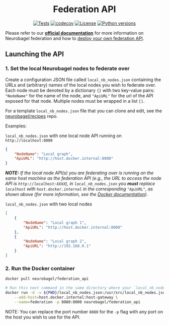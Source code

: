 <div align="center">

# Federation API

[![Tests](https://img.shields.io/github/actions/workflow/status/neurobagel/federation-api/test.yaml?color=BDB76B&label=test&style=flat)](https://github.com/neurobagel/federation-api/actions/workflows/test.yaml)
[![codecov](https://codecov.io/gh/neurobagel/federation-api/graph/badge.svg?token=B827PI9W1U)](https://codecov.io/gh/neurobagel/federation-api)
[![License](https://img.shields.io/github/license/neurobagel/federation-api?color=CD5C5C&style=flat)](LICENSE)
[![Python versions](https://img.shields.io/badge/Python-3.10%20%7C%203.11-blue?style=flat)](https://www.python.org)



</div>

Please refer to our [**official documentation**](https://neurobagel.org/api/) for more information on Neurobagel federation and how to [deploy your own federation API](https://neurobagel.org/getting_started/).

## Launching the API
### 1. Set the local Neurobagel nodes to federate over
Create a configuration JSON file called `local_nb_nodes.json` containing the URLs and (arbitrary) names of the local nodes you wish to federate over.
Each node must be denoted by a dictionary `{}` with two key-value pairs: `"NodeName"` for the name of the node, and `"ApiURL"` for the url of the API exposed for that node. 
Multiple nodes must be wrapped in a list `[]`.

For a template `local_nb_nodes.json` file that you can clone and edit, 
see the [neurobagel/recipes](https://github.com/neurobagel/recipes/tree/main/local_federation) repo.

Examples:  

`local_nb_nodes.json` with one local node API running on `http://localhost:8000`
```json
{
    "NodeName": "Local graph",
    "ApiURL": "http://host.docker.internal:8000"
}
```
_**NOTE:** If the local node API(s) you are federating over is running on the same host machine as the federation API 
(e.g., the URL to access the node API is `http://localhost:XXXX`), 
in `local_nb_nodes.json` you **must** replace `localhost` with `host.docker.internal` in the corresponding `"ApiURL"`, 
as shown above (for more information, see the [Docker documentation](https://docs.docker.com/engine/reference/commandline/run/#add-host))._

`local_nb_nodes.json` with two local nodes
```json
[
    {
        "NodeName": "Local graph 1",
        "ApiURL": "http://host.docker.internal:8000"
    },
    {
        "NodeName": "Local graph 2",
        "ApiURL": "http://192.168.0.1"
    }
]
```

### 2. Run the Docker container
```bash
docker pull neurobagel/federation_api

# Run this next command in the same directory where your `local_nb_nodes.json` file is located
docker run -d -v ${PWD}/local_nb_nodes.json:/usr/src/local_nb_nodes.json:ro \
    --add-host=host.docker.internal:host-gateway \
    --name=federation -p 8080:8000 neurobagel/federation_api
```
NOTE: You can replace the port number `8080` for the `-p` flag with any port on the host you wish to use for the API.
